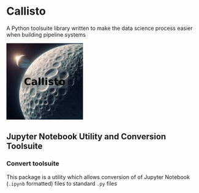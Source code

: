 # Callisto

A Python toolsuite library written to make the data science process easier when building pipeline systems

<div style="align: center;">
    <img src="./assets/callisto.png" style="width: 200px; height: 200px;"/>
</div>

## Jupyter Notebook Utility and Conversion Toolsuite

### Convert toolsuite

This package is a utility which allows conversion of of Jupyter Notebook (`.ipynb` formatted) files to standard `.py` files
